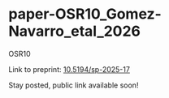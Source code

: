# paper-OSR10_Gomez-Navarro_etal_2026
OSR10

Link to preprint: [10.5194/sp-2025-17](https://sp.copernicus.org/preprints/sp-2025-17/)


  Stay posted, public link available soon!
